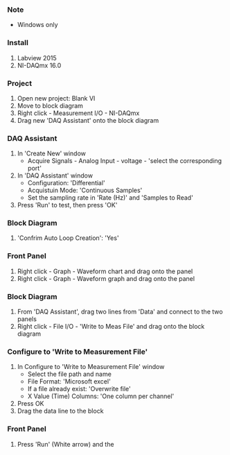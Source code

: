 ### Note
* Windows only

### Install
1. Labview 2015
2. NI-DAQmx 16.0

### Project
1. Open new project: Blank VI
2. Move to block diagram
3. Right click - Measurement I/O - NI-DAQmx
4. Drag new 'DAQ Assistant' onto the block diagram

### DAQ Assistant
1. In 'Create New' window
    * Acquire Signals - Analog Input - voltage - 'select the corresponding port'
2. In 'DAQ Assistant' window
    * Configuration: 'Differential'
    * Acquistuin Mode: 'Continuous Samples'
    * Set the sampling rate in 'Rate (Hz)' and 'Samples to Read'
3. Press 'Run' to test, then press 'OK'


### Block Diagram
1. 'Confrim Auto Loop Creation': 'Yes'

### Front Panel
1. Right click - Graph - Waveform chart and drag onto the panel
2. Right click - Graph - Waveform graph and drag onto the panel

### Block Diagram
1. From 'DAQ Assistant', drag two lines from 'Data' and connect to the two panels
2. Right click - File I/O - 'Write to Meas File' and drag onto the block diagram

### Configure to 'Write to Measurement File'
1. In Configure to 'Write to Measurement File' window
    * Select the file path and name
    * File Format:  'Microsoft excel'
    * If a file already exist: 'Overwrite file'
    * X Value (Time) Columns: 'One column per channel'
2. Press OK
3. Drag the data line to the block

### Front Panel
1. Press 'Run' (White arrow) and the 


